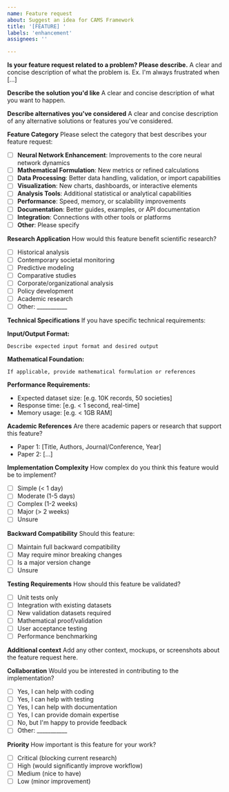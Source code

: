 ```yaml
---
name: Feature request
about: Suggest an idea for CAMS Framework
title: '[FEATURE] '
labels: 'enhancement'
assignees: ''

---
```


**Is your feature request related to a problem? Please describe.**
A clear and concise description of what the problem is. Ex. I'm always frustrated when [...]

**Describe the solution you'd like**
A clear and concise description of what you want to happen.

**Describe alternatives you've considered**
A clear and concise description of any alternative solutions or features you've considered.

**Feature Category**
Please select the category that best describes your feature request:
- [ ] **Neural Network Enhancement**: Improvements to the core neural network dynamics
- [ ] **Mathematical Formulation**: New metrics or refined calculations
- [ ] **Data Processing**: Better data handling, validation, or import capabilities
- [ ] **Visualization**: New charts, dashboards, or interactive elements
- [ ] **Analysis Tools**: Additional statistical or analytical capabilities
- [ ] **Performance**: Speed, memory, or scalability improvements
- [ ] **Documentation**: Better guides, examples, or API documentation
- [ ] **Integration**: Connections with other tools or platforms
- [ ] **Other**: Please specify

**Research Application**
How would this feature benefit scientific research?
- [ ] Historical analysis
- [ ] Contemporary societal monitoring
- [ ] Predictive modeling
- [ ] Comparative studies
- [ ] Corporate/organizational analysis
- [ ] Policy development
- [ ] Academic research
- [ ] Other: ___________

**Technical Specifications**
If you have specific technical requirements:

**Input/Output Format:**
```
Describe expected input format and desired output
```

**Mathematical Foundation:**
```
If applicable, provide mathematical formulation or references
```

**Performance Requirements:**
- Expected dataset size: [e.g. 10K records, 50 societies]
- Response time: [e.g. < 1 second, real-time]
- Memory usage: [e.g. < 1GB RAM]

**Academic References**
Are there academic papers or research that support this feature?
- Paper 1: [Title, Authors, Journal/Conference, Year]
- Paper 2: [...]

**Implementation Complexity**
How complex do you think this feature would be to implement?
- [ ] Simple (< 1 day)
- [ ] Moderate (1-5 days)
- [ ] Complex (1-2 weeks)
- [ ] Major (> 2 weeks)
- [ ] Unsure

**Backward Compatibility**
Should this feature:
- [ ] Maintain full backward compatibility
- [ ] May require minor breaking changes
- [ ] Is a major version change
- [ ] Unsure

**Testing Requirements**
How should this feature be validated?
- [ ] Unit tests only
- [ ] Integration with existing datasets
- [ ] New validation datasets required
- [ ] Mathematical proof/validation
- [ ] User acceptance testing
- [ ] Performance benchmarking

**Additional context**
Add any other context, mockups, or screenshots about the feature request here.

**Collaboration**
Would you be interested in contributing to the implementation?
- [ ] Yes, I can help with coding
- [ ] Yes, I can help with testing
- [ ] Yes, I can help with documentation
- [ ] Yes, I can provide domain expertise
- [ ] No, but I'm happy to provide feedback
- [ ] Other: ___________

**Priority**
How important is this feature for your work?
- [ ] Critical (blocking current research)
- [ ] High (would significantly improve workflow)
- [ ] Medium (nice to have)
- [ ] Low (minor improvement)